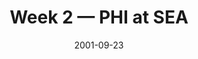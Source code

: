 ---
layout: game
title: Week 2 — PHI at SEA
season: 2001
game_id: 2001_02_PHI_SEA
week: 2
date: 2001-09-23
home_team: SEA
away_team: PHI
final_home: 3
final_away: 27
pbp_url: /assets/data/pbp/2001/2001_02_PHI_SEA.csv.gz
---